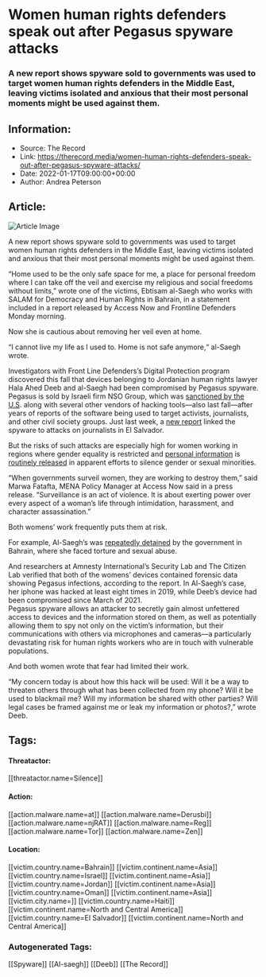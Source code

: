# Women human rights defenders speak out after Pegasus spyware attacks
### A new report shows spyware sold to governments was used to target women human rights defenders in the Middle East, leaving victims isolated and anxious that their most personal moments might be used against them. 

## Information:
+ Source: The Record
+ Link: https://therecord.media/women-human-rights-defenders-speak-out-after-pegasus-spyware-attacks/
+ Date: 2022-01-17T09:00:00+00:00
+ Author: Andrea Peterson


## Article:
![Article Image](https://live-the-record.pantheonsite.io/wp-content/uploads/2022/01/spyware-watching-building.jpg)

A new report shows spyware sold to governments was used to target women human rights defenders in the Middle East, leaving victims isolated and anxious that their most personal moments might be used against them. 


“Home used to be the only safe space for me, a place for personal freedom where I can take off the veil and exercise my religious and social freedoms without limits,” wrote one of the victims, Ebtisam al-Saegh who works with SALAM for Democracy and Human Rights in Bahrain, in a statement included in a report released by Access Now and Frontline Defenders Monday morning. 


Now she is cautious about removing her veil even at home.   
  
“I cannot live my life as I used to. Home is not safe anymore,“ al-Saegh wrote.


Investigators with Front Line Defenders’s Digital Protection program discovered this fall that devices belonging to Jordanian human rights lawyer Hala Ahed Deeb and al-Saegh had been compromised by Pegasus spyware. Pegasus is sold by Israeli firm NSO Group, which was [sanctioned by the U.S](https://therecord.media/us-sanctions-four-companies-selling-hacking-tools-including-nso-group-candiru/). along with several other vendors of hacking tools—also last fall—after years of reports of the software being used to target activists, journalists, and other civil society groups. Just last week, a [new report](https://therecord.media/el-salvador-journalists-hacked-with-nsos-pegasus-spyware/) linked the spyware to attacks on journalists in El Salvador. 


But the risks of such attacks are especially high for women working in regions where gender equality is restricted and [personal information](https://www.wired.co.uk/article/tunisia-police-facebook) is [routinely released](https://thecrimereport.org/2021/08/12/pegasus-spyware-traumatized-female-al-jazeera-journalist/) in apparent efforts to silence gender or sexual minorities. 


“When governments surveil women, they are working to destroy them,” said Marwa Fatafta, MENA Policy Manager at Access Now said in a press release. “Surveillance is an act of violence. It is about exerting power over every aspect of a woman’s life through intimidation, harassment, and character assassination.”


Both womens’ work frequently puts them at risk. 


For example, Al-Saegh’s was [repeatedly detained](https://ifex.org/rights-advocate-ebtesam-al-saegh-lawlessly-detained-for-second-time-in-as-many-months/) by the government in Bahrain, where she faced torture and sexual abuse.


And researchers at Amnesty International’s Security Lab and The Citizen Lab verified that both of the womens’ devices contained forensic data showing Pegasus infections, according to the report. In Al-Saegh’s case, her iphone was hacked at least eight times in 2019, while Deeb’s device had been compromised since March of 2021.  
Pegasus spyware allows an attacker to secretly gain almost unfettered access to devices and the information stored on them, as well as potentially allowing them to spy not only on the victim’s information, but their communications with others via microphones and cameras—a particularly devastating risk for human rights workers who are in touch with vulnerable populations.


And both women wrote that fear had limited their work.


“My concern today is about how this hack will be used: Will it be a way to threaten others through what has been collected from my phone? Will it be used to blackmail me? Will my information be shared with other parties? Will legal cases be framed against me or leak my information or photos?,” wrote Deeb.





## Tags:

#### Threatactor:
[[threatactor.name=Silence]]

#### Action:
[[action.malware.name=at]] [[action.malware.name=Derusbi]] [[action.malware.name=njRAT]] [[action.malware.name=Reg]] [[action.malware.name=Tor]] [[action.malware.name=Zen]]

#### Location:
[[victim.country.name=Bahrain]] [[victim.continent.name=Asia]] [[victim.country.name=Israel]] [[victim.continent.name=Asia]] [[victim.country.name=Jordan]] [[victim.continent.name=Asia]] [[victim.country.name=Oman]] [[victim.continent.name=Asia]] [[victim.city.name=]] [[victim.country.name=Haiti]] [[victim.continent.name=North and Central America]] [[victim.country.name=El Salvador]] [[victim.continent.name=North and Central America]]

### Autogenerated Tags:
[[Spyware]] [[Al-saegh]] [[Deeb]] [[The Record]]

